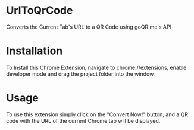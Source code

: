 # UrlToQrCode
Converts the Current Tab's URL to a QR Code using goQR.me's API

# Installation

To Install this Chrome Extension, navigate to chrome://extensions, enable developer mode and drag the project folder into the window.

# Usage

To use this extension simply click on the "Convert Now!" button, and a QR code with the URL of the current Chrome tab will be displayed.
